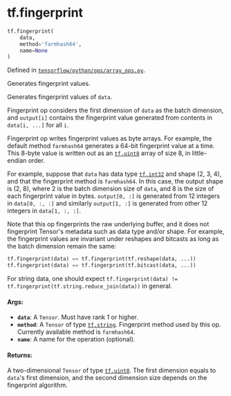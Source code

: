 <div itemscope itemtype="http://developers.google.com/ReferenceObject">
<meta itemprop="name" content="tf.fingerprint" />
<meta itemprop="path" content="Stable" />
</div>

# tf.fingerprint

``` python
tf.fingerprint(
    data,
    method='farmhash64',
    name=None
)
```



Defined in [`tensorflow/python/ops/array_ops.py`](/code/stable/tensorflow/python/ops/array_ops.py).

Generates fingerprint values.

Generates fingerprint values of `data`.

Fingerprint op considers the first dimension of `data` as the batch dimension,
and `output[i]` contains the fingerprint value generated from contents in
`data[i, ...]` for all `i`.

Fingerprint op writes fingerprint values as byte arrays. For example, the
default method `farmhash64` generates a 64-bit fingerprint value at a time.
This 8-byte value is written out as an <a href="../tf/dtypes.md#uint8"><code>tf.uint8</code></a> array of size 8, in
little-endian order.

For example, suppose that `data` has data type <a href="../tf/dtypes.md#int32"><code>tf.int32</code></a> and shape (2, 3, 4),
and that the fingerprint method is `farmhash64`. In this case, the output
shape is (2, 8), where 2 is the batch dimension size of `data`, and 8 is the
size of each fingerprint value in bytes. `output[0, :]` is generated from
12 integers in `data[0, :, :]` and similarly `output[1, :]` is generated from
other 12 integers in `data[1, :, :]`.

Note that this op fingerprints the raw underlying buffer, and it does not
fingerprint Tensor's metadata such as data type and/or shape. For example, the
fingerprint values are invariant under reshapes and bitcasts as long as the
batch dimension remain the same:

```python
tf.fingerprint(data) == tf.fingerprint(tf.reshape(data, ...))
tf.fingerprint(data) == tf.fingerprint(tf.bitcast(data, ...))
```

For string data, one should expect `tf.fingerprint(data) !=
tf.fingerprint(tf.string.reduce_join(data))` in general.

#### Args:

* <b>`data`</b>: A `Tensor`. Must have rank 1 or higher.
* <b>`method`</b>: A `Tensor` of type <a href="../tf/dtypes.md#string"><code>tf.string</code></a>. Fingerprint method used by this op.
    Currently available method is `farmhash64`.
* <b>`name`</b>: A name for the operation (optional).


#### Returns:

A two-dimensional `Tensor` of type <a href="../tf/dtypes.md#uint8"><code>tf.uint8</code></a>. The first dimension equals to
`data`'s first dimension, and the second dimension size depends on the
fingerprint algorithm.